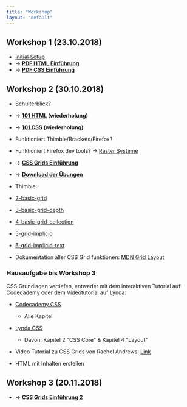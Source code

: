 ```yaml
---
title: "Workshop"
layout: "default"
---
```


## Workshop 1 (23.10.2018)
- ~~[Initial Setup](/thinker-tailor/1-html-css/setup.html)~~
- -> **[PDF HTML Einführung](/thinker-tailor/workshops/HTML-intro.pdf)**
- -> **[PDF CSS Einführung](/thinker-tailor/workshops/CSS-intro.pdf)**


## Workshop 2 (30.10.2018)
- Schulterblick?
- -> **[101 HTML](/thinker-tailor/1-html-css/html.html) (wiederholung)**
- -> **[101 CSS](/thinker-tailor/1-html-css/css.html) (wiederholung)**
- Funktioniert Thimble/Brackets/Firefox?
- Funktioniert Firefox dev tools? -> [Raster Systeme](/thinker-tailor/examples/raster-systeme/index.html)


- -> **[CSS Grids Einführung](/thinker-tailor/2-grid/css-grid.html)**


- -> **[Download der Übungen](https://github.com/milangress/thinker-tailor/archive/exercise.zip)**


- Thimble:
- [2-basic-grid](https://thimbleprojects.org/gress/572262)
- [3-basic-grid-depth](https://thimbleprojects.org/gress/572263)
- [4-basic-grid-collection](https://thimbleprojects.org/gress/572264)
- [5-grid-implicid](https://thimbleprojects.org/gress/572266)
- [5-grid-implicid-text](https://thimbleprojects.org/gress/572267)



- Dokumentation aller CSS Grid funktionen: [MDN Grid Layout](https://developer.mozilla.org/en-US/docs/Web/CSS/CSS_Grid_Layout)

### Hausaufgabe bis Workshop 3
CSS Grundlagen vertiefen, entweder mit dem interaktiven Tutorial auf Codecademy oder dem Videotutorial auf Lynda:
- [Codecademy CSS](https://www.codecademy.com/learn/learn-css)
    - Alle Kapitel

- [Lynda CSS](https://www.lynda.com/CSS-tutorials/CSS-Essential-Training-1/569190-2.html?org=hs-mainz.de)
    - Davon: Kapitel 2 "CSS Core" & Kapitel 4 "Layout"
    
- Video Tutorial zu CSS Grids von Rachel Andrews: [Link](https://gridbyexample.com/video/)
    
- HTML mit Inhalten erstellen

## Workshop 3 (20.11.2018)

- -> **[CSS Grids Einführung 2](/thinker-tailor/3-css/css.html)**
